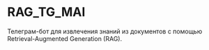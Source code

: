 # RAG_TG_MAI
Телеграм-бот для извлечения знаний из документов с помощью Retrieval-Augmented Generation (RAG). 
